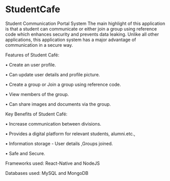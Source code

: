 # StudentCafe
Student Communication Portal System
The main highlight of this application is that a student can communicate or either join a group using reference code which enhances security and prevents data leaking.
Unlike all other applications, this application system has a major advantage of communication in a secure way.

Features of Student Café:

•	Create an user profile.

•	Can update user details and profile picture.

•	Create a group or Join a group using reference code.

•	View members of the group.

•	Can share images and documents via the group.


Key Benefits of Student Café:

•	Increase communication between divisions.

•	Provides a digital platform for relevant students, alumni.etc.,

•	Information storage - User details ,Groups joined.

•	Safe and Secure.


Frameworks used: React-Native and NodeJS

Databases used: MySQL and MongoDB
